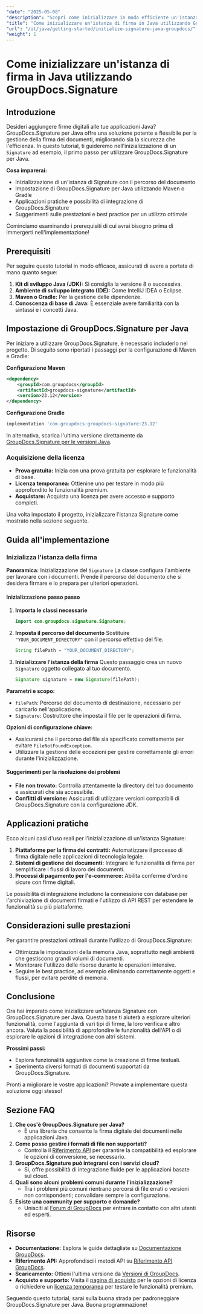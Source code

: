 ```yaml
---
"date": "2025-05-08"
"description": "Scopri come inizializzare in modo efficiente un'istanza di Signature con GroupDocs.Signature per Java. Segui questa guida completa per migliorare le tue applicazioni di firma dei documenti."
"title": "Come inizializzare un'istanza di firma in Java utilizzando GroupDocs.Signature"
"url": "/it/java/getting-started/initialize-signature-java-groupdocs/"
"weight": 1
---
```


# Come inizializzare un'istanza di firma in Java utilizzando GroupDocs.Signature

## Introduzione

Desideri aggiungere firme digitali alle tue applicazioni Java? GroupDocs.Signature per Java offre una soluzione potente e flessibile per la gestione della firma dei documenti, migliorando sia la sicurezza che l'efficienza. In questo tutorial, ti guideremo nell'inizializzazione di un `Signature` ad esempio, il primo passo per utilizzare GroupDocs.Signature per Java.

**Cosa imparerai:**
- Inizializzazione di un'istanza di Signature con il percorso del documento
- Impostazione di GroupDocs.Signature per Java utilizzando Maven o Gradle
- Applicazioni pratiche e possibilità di integrazione di GroupDocs.Signature
- Suggerimenti sulle prestazioni e best practice per un utilizzo ottimale

Cominciamo esaminando i prerequisiti di cui avrai bisogno prima di immergerti nell'implementazione!

## Prerequisiti

Per seguire questo tutorial in modo efficace, assicurati di avere a portata di mano quanto segue:

1. **Kit di sviluppo Java (JDK):** Si consiglia la versione 8 o successiva.
2. **Ambiente di sviluppo integrato (IDE):** Come IntelliJ IDEA o Eclipse.
3. **Maven o Gradle:** Per la gestione delle dipendenze.
4. **Conoscenza di base di Java:** È essenziale avere familiarità con la sintassi e i concetti Java.

## Impostazione di GroupDocs.Signature per Java

Per iniziare a utilizzare GroupDocs.Signature, è necessario includerlo nel progetto. Di seguito sono riportati i passaggi per la configurazione di Maven e Gradle:

**Configurazione Maven**
```xml
<dependency>
    <groupId>com.groupdocs</groupId>
    <artifactId>groupdocs-signature</artifactId>
    <version>23.12</version>
</dependency>
```

**Configurazione Gradle**
```gradle
implementation 'com.groupdocs:groupdocs-signature:23.12'
```

In alternativa, scarica l'ultima versione direttamente da [GroupDocs.Signature per le versioni Java](https://releases.groupdocs.com/signature/java/).

### Acquisizione della licenza
- **Prova gratuita:** Inizia con una prova gratuita per esplorare le funzionalità di base.
- **Licenza temporanea:** Ottienine uno per testare in modo più approfondito le funzionalità premium.
- **Acquistare:** Acquista una licenza per avere accesso e supporto completi.

Una volta impostato il progetto, inizializzare l'istanza Signature come mostrato nella sezione seguente.

## Guida all'implementazione

### Inizializza l'istanza della firma

**Panoramica:**
Inizializzazione del `Signature` La classe configura l'ambiente per lavorare con i documenti. Prende il percorso del documento che si desidera firmare e lo prepara per ulteriori operazioni.

#### Inizializzazione passo passo

1. **Importa le classi necessarie**
   ```java
   import com.groupdocs.signature.Signature;
   ```
2. **Imposta il percorso del documento**
   Sostituire `"YOUR_DOCUMENT_DIRECTORY"` con il percorso effettivo del file.
   ```java
   String filePath = "YOUR_DOCUMENT_DIRECTORY";
   ```
3. **Inizializzare l'istanza della firma**
   Questo passaggio crea un nuovo `Signature` oggetto collegato al tuo documento.
   ```java
   Signature signature = new Signature(filePath);
   ```

**Parametri e scopo:**
- `filePath`: Percorso del documento di destinazione, necessario per caricarlo nell'applicazione.
- `Signature`: Costruttore che imposta il file per le operazioni di firma.

**Opzioni di configurazione chiave:**
- Assicurarsi che il percorso del file sia specificato correttamente per evitare `FileNotFoundException`.
- Utilizzare la gestione delle eccezioni per gestire correttamente gli errori durante l'inizializzazione.

#### Suggerimenti per la risoluzione dei problemi
- **File non trovato:** Controlla attentamente la directory del tuo documento e assicurati che sia accessibile.
- **Conflitti di versione:** Assicurati di utilizzare versioni compatibili di GroupDocs.Signature con la configurazione JDK.

## Applicazioni pratiche

Ecco alcuni casi d'uso reali per l'inizializzazione di un'istanza Signature:
1. **Piattaforme per la firma dei contratti:** Automatizzare il processo di firma digitale nelle applicazioni di tecnologia legale.
2. **Sistemi di gestione dei documenti:** Integrare le funzionalità di firma per semplificare i flussi di lavoro dei documenti.
3. **Processi di pagamento per l'e-commerce:** Abilita conferme d'ordine sicure con firme digitali.

Le possibilità di integrazione includono la connessione con database per l'archiviazione di documenti firmati e l'utilizzo di API REST per estendere le funzionalità su più piattaforme.

## Considerazioni sulle prestazioni

Per garantire prestazioni ottimali durante l'utilizzo di GroupDocs.Signature:
- Ottimizza le impostazioni della memoria Java, soprattutto negli ambienti che gestiscono grandi volumi di documenti.
- Monitorare l'utilizzo delle risorse durante le operazioni intensive.
- Seguire le best practice, ad esempio eliminando correttamente oggetti e flussi, per evitare perdite di memoria.

## Conclusione

Ora hai imparato come inizializzare un'istanza Signature con GroupDocs.Signature per Java. Questa base ti aiuterà a esplorare ulteriori funzionalità, come l'aggiunta di vari tipi di firme, la loro verifica e altro ancora. Valuta la possibilità di approfondire le funzionalità dell'API o di esplorare le opzioni di integrazione con altri sistemi.

**Prossimi passi:**
- Esplora funzionalità aggiuntive come la creazione di firme testuali.
- Sperimenta diversi formati di documenti supportati da GroupDocs.Signature.

Pronti a migliorare le vostre applicazioni? Provate a implementare questa soluzione oggi stesso!

## Sezione FAQ

1. **Che cos'è GroupDocs.Signature per Java?**
   - È una libreria che consente la firma digitale dei documenti nelle applicazioni Java.
2. **Come posso gestire i formati di file non supportati?**
   - Controlla il [Riferimento API](https://reference.groupdocs.com/signature/java/) per garantire la compatibilità ed esplorare le opzioni di conversione, se necessario.
3. **GroupDocs.Signature può integrarsi con i servizi cloud?**
   - Sì, offre possibilità di integrazione fluide per le applicazioni basate sul cloud.
4. **Quali sono alcuni problemi comuni durante l'inizializzazione?**
   - Tra i problemi più comuni rientrano percorsi di file errati o versioni non corrispondenti; convalidare sempre la configurazione.
5. **Esiste una community per supporto e domande?**
   - Unisciti al [Forum di GroupDocs](https://forum.groupdocs.com/c/signature/) per entrare in contatto con altri utenti ed esperti.

## Risorse
- **Documentazione:** Esplora le guide dettagliate su [Documentazione GroupDocs](https://docs.groupdocs.com/signature/java/).
- **Riferimento API:** Approfondisci i metodi API su [Riferimento API GroupDocs](https://reference.groupdocs.com/signature/java/).
- **Scaricamento:** Ottieni l'ultima versione da [Versioni di GroupDocs](https://releases.groupdocs.com/signature/java/).
- **Acquisto e supporto:** Visita il [pagina di acquisto](https://purchase.groupdocs.com/buy) per le opzioni di licenza o richiedere un [licenza temporanea](https://purchase.groupdocs.com/temporary-license/) per testare le funzionalità premium.

Seguendo questo tutorial, sarai sulla buona strada per padroneggiare GroupDocs.Signature per Java. Buona programmazione!